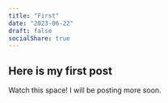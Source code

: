 ```yaml
---
title: "First"
date: "2023-06-22"
draft: false
socialShare: true
---
```


## Here is my first post

Watch this space! I will be posting more soon.
